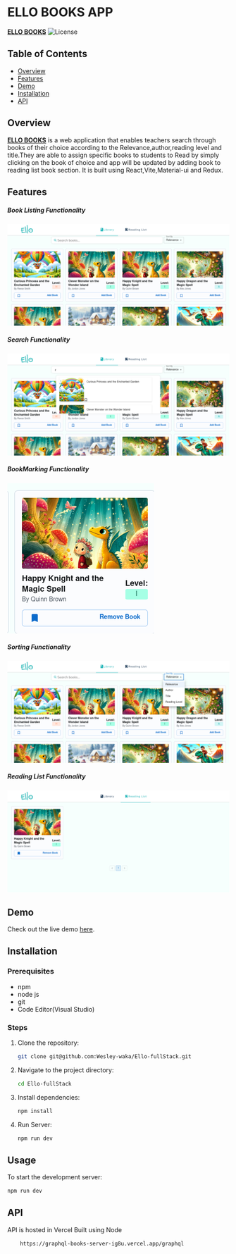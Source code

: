 # ELLO BOOKS APP
[**ELLO BOOKS**](https://fullstack-test-mocha.vercel.app/)
![License](https://img.shields.io/badge/license-MIT-blue.svg)

## Table of Contents

- [Overview](#overview)
- [Features](#features)
- [Demo](#demo)
- [Installation](#installation)
- [API](#api)

## Overview

[**ELLO BOOKS**](https://fullstack-test-mocha.vercel.app/) is a web application that enables teachers search through books of their choice according to the Relevance,author,reading level and title.They are able to assign specific books to students to Read by simply clicking on the book of choice and app will be updated by adding book to reading list book section. It is built using React,Vite,Material-ui and Redux.

## Features

##### Book Listing Functionality
![Screenshot](/public/assets/screen/r1.png)


##### Search Functionality
![Screenshot](/public/assets/screen/r2.png)


##### BookMarking Functionality
![Screenshot](/public/assets/screen/r3.png)


##### Sorting Functionality
![Screenshot](/public/assets/screen/r4.png)


##### Reading List Functionality
![Screenshot](/public/assets/screen/r5.png)



## Demo

Check out the live demo [here](https://example.com).

## Installation

### Prerequisites

- npm
- node js
- git
- Code Editor(Visual Studio)

### Steps

1. Clone the repository:
    ```sh
    git clone git@github.com:Wesley-waka/Ello-fullStack.git
    ```
2. Navigate to the project directory:
    ```sh
    cd Ello-fullStack
    ```
3. Install dependencies:
    ```sh
    npm install
    ```
4. Run Server:
    ```sh
    npm run dev
    ```


## Usage

To start the development server:

```sh
npm run dev
```

## API
API is hosted in Vercel Built using Node

```sh
    https://graphql-books-server-ig8u.vercel.app/graphql
```
